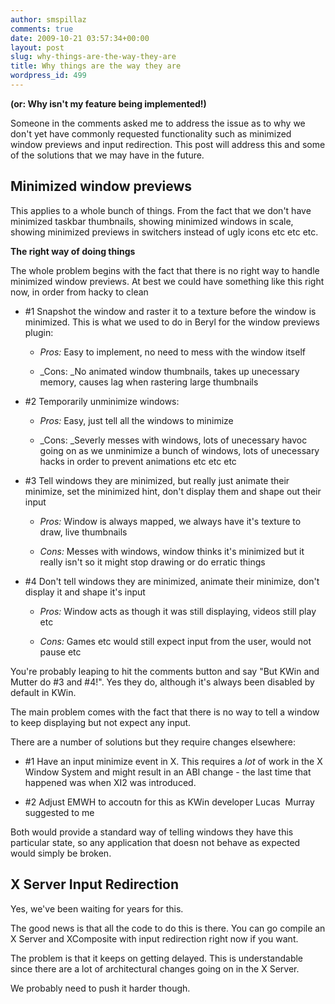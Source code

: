 ```yaml
---
author: smspillaz
comments: true
date: 2009-10-21 03:57:34+00:00
layout: post
slug: why-things-are-the-way-they-are
title: Why things are the way they are
wordpress_id: 499
---
```


**(or: Why isn't my feature being implemented!)**

Someone in the comments asked me to address the issue as to why we don't yet have commonly requested functionality such as minimized window previews and input redirection. This post will address this and some of the solutions that we may have in the future.


## **Minimized window previews**


This applies to a whole bunch of things. From the fact that we don't have minimized taskbar thumbnails, showing minimized windows in scale, showing minimized previews in switchers instead of ugly icons etc etc etc.

**The right way of doing things**

The whole problem begins with the fact that there is no right way to handle minimized window previews. At best we could have something like this right now, in order from hacky to clean



	
  * #1 Snapshot the window and raster it to a texture before the window is minimized. This is what we used to do in Beryl for the window previews plugin:

	
    * _Pros:_ Easy to implement, no need to mess with the window itself

	
    * _Cons: _No animated window thumbnails, takes up unecessary memory, causes lag when rastering large thumbnails




	
  * #2 Temporarily unminimize windows:

	
    * _Pros:_ Easy, just tell all the windows to minimize

	
    * _Cons: _Severly messes with windows, lots of unecessary havoc going on as we unminimize a bunch of windows, lots of unecessary hacks in order to prevent animations etc etc etc




	
  * #3 Tell windows they are minimized, but really just animate their minimize, set the minimized hint, don't display them and shape out their input

	
    * _Pros:_ Window is always mapped, we always have it's texture to draw, live thumbnails

	
    * _Cons:_ Messes with windows, window thinks it's minimized but it really isn't so it might stop drawing or do erratic things




	
  * #4 Don't tell windows they are minimized, animate their minimize, don't display it and shape it's input

	
    * _Pros:_ Window acts as though it was still displaying, videos still play etc

	
    * _Cons:_ Games etc would still expect input from the user, would not pause etc





You're probably leaping to hit the comments button and say "But KWin and Mutter do #3 and #4!". Yes they do, although it's always been disabled by default in KWin.

The main problem comes with the fact that there is no way to tell a window to keep displaying but not expect any input.

There are a number of solutions but they require changes elsewhere:

	
  * #1 Have an input minimize event in X. This requires a _lot_ of work in the X Window System and might result in an ABI change - the last time that happened was when XI2 was introduced.

	
  * #2 Adjust EMWH to accoutn for this as KWin developer Lucas  Murray suggested to me


Both would provide a standard way of telling windows they have this particular state, so any application that doesn not behave as expected would simply be broken.


## X Server Input Redirection


Yes, we've been waiting for years for this.

The good news is that all the code to do this is there. You can go compile an X Server and XComposite with input redirection right now if you want.

The problem is that it keeps on getting delayed. This is understandable since there are a lot of architectural changes going on in the X Server.

We probably need to push it harder though.
